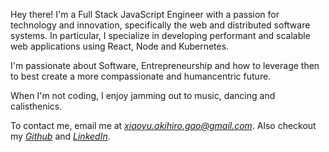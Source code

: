 Hey there! I'm a Full Stack JavaScript Engineer with a passion for technology and innovation, specifically the web and distributed software systems. In particular, I specialize in developing performant and scalable web applications using React, Node and Kubernetes.

I'm passionate about Software, Entrepreneurship and how to leverage then to best create a more compassionate and humancentric future.   

When I'm not coding, I enjoy jamming out to music, dancing and calisthenics.  

To contact me, email me at *[xiaoyu.akihiro.gao@gmail.com](mailto:xiaoyu.akihiro.gao@gmail.com)*. Also checkout my *[Github](https://github.com/iknowhtml)* and *[LinkedIn](https://linkedin.com/iknowhtml)*.  